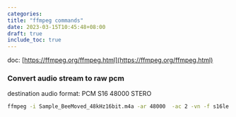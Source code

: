 ```yaml
---
categories: 
title: "ffmpeg commands"
date: 2023-03-15T10:45:48+08:00
draft: true
include_toc: true
---
```

doc: [https://ffmpeg.org/ffmpeg.html](https://ffmpeg.org/ffmpeg.html)

### Convert audio stream to raw pcm
destination audio format: PCM S16 48000 STERO 
```bash
ffmpeg -i Sample_BeeMoved_48kHz16bit.m4a -ar 48000  -ac 2 -vn -f s16le   audio_sample_ar48_sf16_ac2.pcm
```